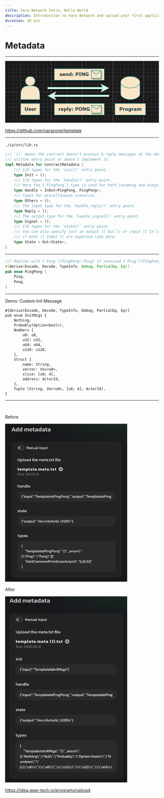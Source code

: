 ```yaml
---
title: Vara Network Intro, Hello World
description: Introduction to Vara Network and upload your first application
duration: 30 min
---
```


# Metadata

---

![alt text](image-3.png)

https://github.com/varazone/template

---


`./io/src/lib.rs`

```rust
/// `()` means the contract doesn't process & reply messages at the above 
/// written entry point or doesn't implement it.
impl Metadata for ContractMetadata {
    /// I/O types for the `init()` entry point.
    type Init = ();
    /// I/O types for the `handle()` entry point.
    /// Here the [`PingPong`] type is used for both incoming and outgoing messages.
    type Handle = InOut<PingPong, PingPong>;
    /// Types for miscellaneous scenarios.
    type Others = ();
    /// The input type for the `handle_reply()` entry point.
    type Reply = ();
    /// The output type for the `handle_signal()` entry point.
    type Signal = ();
    /// I/O types for the `state()` entry point.
    /// You can also specify just an output ([`Out`]) or input ([`In`](gmeta::In)) type,
    /// if both ([`InOut`]) are expected like here.
    type State = Out<State>;
}
```

---

```rust
/// Replies with [`Pong`](PingPong::Pong) if received [`Ping`](PingPong::Ping).
#[derive(Encode, Decode, TypeInfo, Debug, PartialEq, Eq)]
pub enum PingPong {
    Ping,
    Pong,
}
```

---

Demo: Custom Init Message

```
#[derive(Encode, Decode, TypeInfo, Debug, PartialEq, Eq)]
pub enum InitMsgs {
    Nothing,
    Probably(Option<bool>),
    Numbers {
        u8: u8,
        u32: u32,
        u64: u64,
        u128: u128,
    },
    Struct {
        name: String,
        vector: Vec<u8>,
        slice: [u8; 4],
        address: ActorId,
    },
    Tuple (String, Vec<u8>, [u8; 4], ActorId),
}
```

---

<br/>

<pba-cols>

<pba-col>

Before

<img style="width: 400px" src="image.png"/>

</pba-col>

<pba-col>

After

<img style="width: 400px" src="image-2.png"/>

</pba-col>

</pba-cols>

https://idea.gear-tech.io/programs/upload

<!--

Notes:

```
#[derive(Encode, Decode, TypeInfo, Debug, PartialEq, Eq)]
#[codec(crate = gstd::codec)]
#[scale_info(crate = gstd::scale_info)]
pub enum Init {
    Numbers {
        u8: u8,
        u32: u32,
        u64: u64,
        u128: u128,
    },
    Struct {
        name: String,
        vector: Vec<u8>,
        slice: [u8; 4],
        address: ActorId,
    },
    Tuple (String, Vec<u8>, [u8; 4], ActorId),
}

/// `()` means the contract doesn't process & reply messages at the above written entry point or
/// doesn't implement it.
impl Metadata for ContractMetadata {
    /// I/O types for the `init()` entry point.
    type Init = InOut<Init, ()>;
```


build.rs WithMetadata


sails 的 idl 做法

-->
